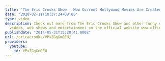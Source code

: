 ```yaml
---
title: 'The Eric Crooks Show : How Current Hollywood Movies Are Created'
date: "2020-02-11T18:37:24+08:00"
type: video
description: Check out more from The Eric Crooks Show and other funny comedy and satire
  videos, web shows and entertainment on the official website www.officialericcrooks.com
publishdate: "2014-05-31T15:20:41.000Z"
url: /ericacrooks/VPxZGgGn0EU/
providers:
  youtube:
    id: VPxZGgGn0EU
---
```

